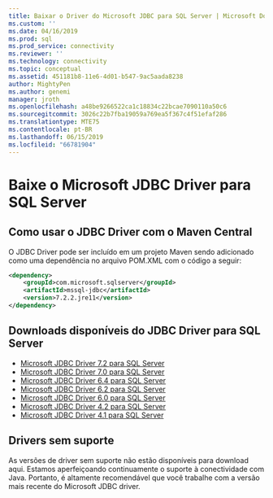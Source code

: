 ```yaml
---
title: Baixar o Driver do Microsoft JDBC para SQL Server | Microsoft Docs
ms.custom: ''
ms.date: 04/16/2019
ms.prod: sql
ms.prod_service: connectivity
ms.reviewer: ''
ms.technology: connectivity
ms.topic: conceptual
ms.assetid: 451181b8-11e6-4d01-b547-9ac5aada8238
author: MightyPen
ms.author: genemi
manager: jroth
ms.openlocfilehash: a48be9266522ca1c18834c22bcae7090110a50c6
ms.sourcegitcommit: 3026c22b7fba19059a769ea5f367c4f51efaf286
ms.translationtype: MTE75
ms.contentlocale: pt-BR
ms.lasthandoff: 06/15/2019
ms.locfileid: "66781904"
---
```

# <a name="download-microsoft-jdbc-driver-for-sql-server"></a>Baixe o Microsoft JDBC Driver para SQL Server


## <a name="using-the-jdbc-driver-with-maven-central"></a>Como usar o JDBC Driver com o Maven Central
O JDBC Driver pode ser incluído em um projeto Maven sendo adicionado como uma dependência no arquivo POM.XML com o código a seguir:

```xml
<dependency>
    <groupId>com.microsoft.sqlserver</groupId>
    <artifactId>mssql-jdbc</artifactId>
    <version>7.2.2.jre11</version>
</dependency>
```  

## <a name="available-downloads-of-jdbc-driver-for-sql-server"></a>Downloads disponíveis do JDBC Driver para SQL Server
 * [Microsoft JDBC Driver 7.2 para SQL Server](https://go.microsoft.com/fwlink/?linkid=2063159)
 * [Microsoft JDBC Driver 7.0 para SQL Server](https://go.microsoft.com/fwlink/?linkid=2005972) 
 * [Microsoft JDBC Driver 6.4 para SQL Server](https://go.microsoft.com/fwlink/?linkid=868290) 
 * [Microsoft JDBC Driver 6.2 para SQL Server](https://go.microsoft.com/fwlink/?linkid=852460) 
 * [Microsoft JDBC Driver 6.0 para SQL Server](https://go.microsoft.com/fwlink/?LinkId=245496) 
 * [Microsoft JDBC Driver 4.2 para SQL Server](https://go.microsoft.com/fwlink/?linkid=841534) 
 * [Microsoft JDBC Driver 4.1 para SQL Server](https://go.microsoft.com/fwlink/?linkid=841533) 
  
## <a name="unsupported-drivers"></a>Drivers sem suporte  
As versões de driver sem suporte não estão disponíveis para download aqui. Estamos aperfeiçoando continuamente o suporte à conectividade com Java. Portanto, é altamente recomendável que você trabalhe com a versão mais recente do Microsoft JDBC driver.  
  
  
